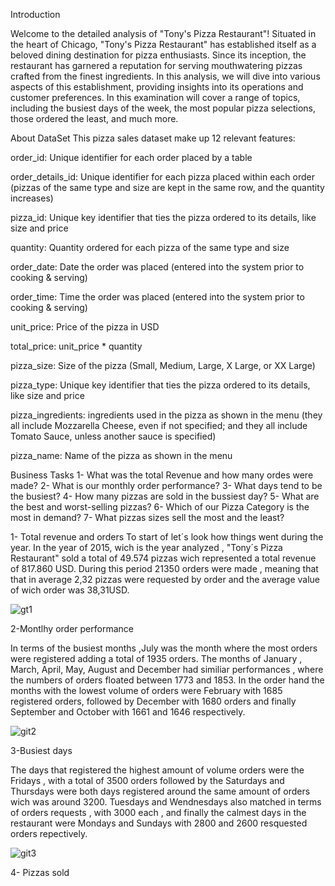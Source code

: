 Introduction 

Welcome to the detailed analysis of "Tony's Pizza Restaurant"! Situated in the heart of Chicago, "Tony's Pizza Restaurant" has established itself as a beloved dining destination for pizza enthusiasts. Since its inception, the restaurant has garnered a reputation for serving mouthwatering pizzas crafted from the finest ingredients. In this analysis, we will dive into various aspects of this establishment, providing insights into its operations and customer preferences. In this examination will cover a range of topics, including the busiest days of the week, the most popular pizza selections, those ordered the least, and much more.

About DataSet
This pizza sales dataset make up 12 relevant features:

order_id: Unique identifier for each order placed by a table

order_details_id: Unique identifier for each pizza placed within each order (pizzas of the same type and size are kept in the same row, and the quantity increases)

pizza_id: Unique key identifier that ties the pizza ordered to its details, like size and price

quantity: Quantity ordered for each pizza of the same type and size

order_date: Date the order was placed (entered into the system prior to cooking & serving)

order_time: Time the order was placed (entered into the system prior to cooking & serving)

unit_price: Price of the pizza in USD

total_price: unit_price * quantity

pizza_size: Size of the pizza (Small, Medium, Large, X Large, or XX Large)

pizza_type: Unique key identifier that ties the pizza ordered to its details, like size and price

pizza_ingredients: ingredients used in the pizza as shown in the menu (they all include Mozzarella Cheese, even if not specified; and they all include Tomato Sauce, unless another sauce is specified)

pizza_name: Name of the pizza as shown in the menu

Business Tasks
1- What was the total Revenue and how many ordes were made?
2- What is our monthly order performance?
3- What days tend to be the busiest?
4- How many pizzas are sold in the bussiest day?
5- What are the best and worst-selling pizzas?
6- Which of our Pizza Category is the most in demand?
7- What pizzas sizes sell the most and the least?

1- Total revenue and orders
To start of let´s look how things went during the year. In the year of 2015, wich is the year analyzed , "Tony´s Pizza Restaurant" sold a total of 49.574 pizzas wich represented a total revenue of 817.860 USD. During this period 21350 orders were made , meaning that that in average 2,32 pizzas were requested by order and the average value of wich order was 38,31USD.

![gt1](https://github.com/AndreCammoes/pizza_sales/assets/160741788/342f0253-9e23-4b8a-8a80-f5c8941ede8b)

2-Montlhy order performance

In terms of the busiest months ,July was the month where the most orders were registered adding a total of 1935 orders. The months of January , March, April, May, August and December had similiar performances , where the numbers of orders floated between 1773 and 1853. In the order hand the months with the lowest volume of orders were February with 1685 registered orders, followed by December with 1680 orders and finally September and October with 1661 and 1646 respectively.

![git2](https://github.com/AndreCammoes/pizza_sales/assets/160741788/dbb5719f-7715-4dd4-905c-26b558ffbf2d)

3-Busiest days

The days that registered the highest amount of volume orders were the Fridays , with a total of 3500 orders followed by the Saturdays and Thursdays were both days registered around the same amount of orders wich was around 3200. Tuesdays and Wendnesdays also matched in terms of orders requests , with 3000 each , and finally the calmest days in the restaurant were Mondays and Sundays with 2800 and 2600 resquested orders repectively.

![git3](https://github.com/AndreCammoes/pizza_sales/assets/160741788/41554c3b-0539-4182-850d-3bc972466c07)

4- Pizzas sold 














